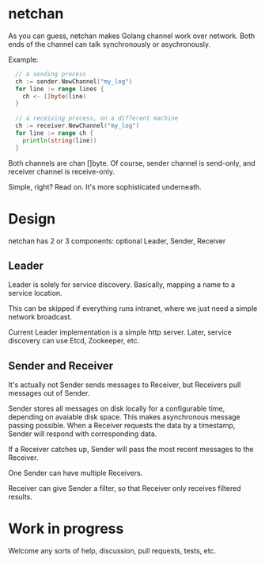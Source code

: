 # netchan
As you can guess, netchan makes Golang channel work over network. 
Both ends of the channel can talk synchronously or asychronously.

Example:
```go
  // a sending process
  ch := sender.NewChannel("my_log")
  for line := range lines {
    ch <- []byte(line)
  }
  
  // a receiving process, on a different machine
  ch := receiver.NewChannel("my_log")
  for line := range ch {
    println(string(line))
  }
```

Both channels are chan []byte. Of course, sender channel is send-only, and receiver channel is receive-only.

Simple, right? Read on. It's more sophisticated underneath.

# Design
netchan has 2 or 3 components: optional Leader, Sender, Receiver

## Leader
Leader is solely for service discovery. Basically, mapping a name to a service location.

This can be skipped if everything runs intranet, where we just need a simple network broadcast.

Current Leader implementation is a simple http server. Later, service discovery can use Etcd, Zookeeper, etc.

## Sender and Receiver
It's actually not Sender sends messages to Receiver, but Receivers pull messages out of Sender.

Sender stores all messages on disk locally for a configurable time, depending on avaiable disk space.  This makes asynchronous
message passing possible. When a Receiver requests the data by a timestamp, Sender will respond with corresponding data. 

If a Receiver catches up, Sender will pass the most recent messages to the Receiver.

One Sender can have multiple Receivers.

Receiver can give Sender a filter, so that Receiver only receives filtered results.

# Work in progress
Welcome any sorts of help, discussion, pull requests, tests, etc.

